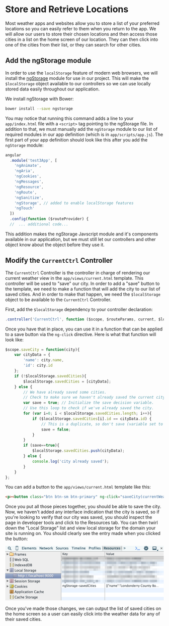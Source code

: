# Store and Retrieve Locations
Most weather apps and websites allow you to store a list of your preferred locations so you can easily refer to them when you return to the app. We will allow our users to store their chosen locations and then access those cities in a list on the home screen of our location. They can then click into one of the cities from their list, or they can search for other cities.

## Add the ngStorage module
In order to use the `localStorage` feature of modern web browsers, we will install the [ngStorage](http://ngmodules.org/modules/ngStorage) module for use in our project. This will make the `$localStorage` object available to our controllers so we can use locally stored data easily throughout our application.

We install ngStorage with Bower:

```bash
bower install --save ngstorage
```

You may notice that running this command adds a line to your `app/index.html` file with a `<script>` tag pointing to the ngStorage file. In addition to that, we must manually add the `ngStorage` module to our list of required modules in our app definition (which is in `app/scripts/app.js`). The first part of your app definition should look like this after you add the `ngStorage` module:

```js
angular
  .module('test3App', [
    'ngAnimate',
    'ngAria',
    'ngCookies',
    'ngMessages',
    'ngResource',
    'ngRoute',
    'ngSanitize',
    'ngStorage', // added to enable localStorage features
    'ngTouch'
  ])
  .config(function ($routeProvider) {
  //  ... additional code...
```

This addition makes the ngStorage Javscript module and it's components available in our application, but we must still let our controllers and other object know about the object before they use it.

## Modify the `CurrentCtrl` Controller
The `CurrentCtrl` Controller is the controller in charge of rendering our current weather view in the `app/views/current.html` template. This controller will be used to "save" our city. In order to add a "save" button to the template, we need to make a function that will add the city to our list of saved cities. And in order to make that happen, we need the `$localStorage` object to be available to the `CurrentCtrl` Controller.

First, add the `$localStorage` dependency to your controller declaration:

```js
.controller('CurrentCtrl', function ($scope, $routeParams, current, $localStorage) {
```

Once you have that in place, you can use it in a function that can be applied to a save button via the `ng-click` directive. Here is what that function will look like:

```js
$scope.saveCity = function(city){
    var cityData = {
        'name': city.name,
        'id': city.id
    };
    if (!$localStorage.savedCities){
        $localStorage.savedCities = [cityData];
    } else {
        // We have already saved some cities. 
        // Check to make sure we haven't already saved the current city.
        var save = true; // Initialize the save decision variable.
        // Use this loop to check if we've already saved the city.
        for (var i=0; i < $localStorage.savedCities.length; i++){
            if ($localStorage.savedCities[i].id == cityData.id) {
                // This is a duplicate, so don't save (variable set to false).
                save = false;
            }
        }
        if (save==true){
            $localStorage.savedCities.push(cityData);
        } else {
            console.log('city already saved');
        }
    }
};
```

You can add a button to the `app/views/current.html` template like this:

```html
<p><button class="btn btn-sm btn-primary" ng-click="saveCity(currentWeather)">Save City</button></p>
```

Once you put all those pieces together, you should be able to save the city. Now, we haven't added any interface indication that the city is saved, so if you're looking to verify that our city was saved, you should inspect the page in developer tools and click to the Resources tab. You can then twirl down the "Local Storage" list and view local storage for the domain your site is running on. You should clearly see the entry made when you clicked the button:

![City saved in local storage](img/localstorage_indication.png)

Once you've made those changes, we can output the list of saved cities on the home screen so a user can easily click into the weather data for any of their saved cities.